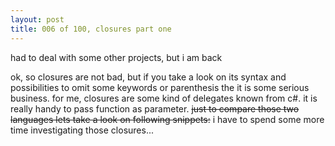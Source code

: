 ```yaml
---
layout: post
title: 006 of 100, closures part one
---
```


had to deal with some other projects, but i am back

ok, so closures are not bad, but if you take a look on its syntax and possibilities to omit some keywords or parenthesis the it is some serious business. for me, closures are some kind of delegates known from c#. it is really handy to pass function as parameter. ~~just to compare those two languages lets take a look on following snippets:~~ i have to spend some more time investigating those closures...
